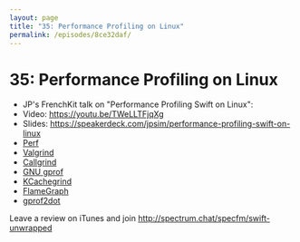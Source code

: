 ```yaml
---
layout: page
title: "35: Performance Profiling on Linux"
permalink: /episodes/8ce32daf/
---
```


# 35: Performance Profiling on Linux

- JP's FrenchKit talk on "Performance Profiling Swift on Linux":
 - Video: https://youtu.be/TWeLLTFjqXg
 - Slides: https://speakerdeck.com/jpsim/performance-profiling-swift-on-linux
- [Perf](http://www.brendangregg.com/perf.html)
- [Valgrind](http://valgrind.org/)
- [Callgrind](http://valgrind.org/docs/manual/cl-manual.html)
- [GNU gprof](https://sourceware.org/binutils/docs/gprof/)
- [KCachegrind](https://kcachegrind.github.io/html/Home.html)
- [FlameGraph](https://github.com/brendangregg/FlameGraph)
- [gprof2dot](https://github.com/jrfonseca/gprof2dot)

Leave a review on iTunes and join http://spectrum.chat/specfm/swift-unwrapped
